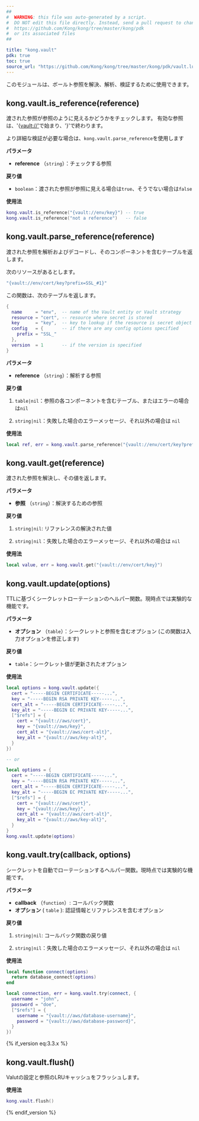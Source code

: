 ```yaml
---
##
#  WARNING: this file was auto-generated by a script.
#  DO NOT edit this file directly. Instead, send a pull request to change
#  https://github.com/Kong/kong/tree/master/kong/pdk
#  or its associated files
##

title: "kong.vault"
pdk: true
toc: true
source_url: "https://github.com/Kong/kong/tree/master/kong/pdk/vault.lua"
---
```

このモジュールは、ボールト参照を解決、解析、検証するために使用できます。

kong.vault.is\_reference\(reference\)
----------------------------------------

渡された参照が参照のように見えるかどうかをチェックします。
有効な参照は、'\{[vault://'](vault://')で始まり、'\}'で終わります。

より詳細な検証が必要な場合は、`kong.vault.parse_reference`を使用します

**パラメータ** 

* **reference** （`string`）：チェックする参照

**戻り値** 

* `boolean`：渡された参照が参照に見える場合は`true`、そうでない場合は`false`

**使用法** 

```lua
kong.vault.is_reference("{vault://env/key}") -- true
kong.vault.is_reference("not a reference")   -- false
```

kong.vault.parse\_reference\(reference\)
-------------------------------------------

渡された参照を解析およびデコードし、そのコンポーネントを含むテーブルを返します。

次のリソースがあるとします。

```lua
"{vault://env/cert/key?prefix=SSL_#1}"
```

この関数は、次のテーブルを返します。

```lua
{
  name     = "env",  -- name of the Vault entity or Vault strategy
  resource = "cert", -- resource where secret is stored
  key      = "key",  -- key to lookup if the resource is secret object
  config   = {       -- if there are any config options specified
    prefix = "SSL_"
  },
  version  = 1       -- if the version is specified
}
```

**パラメータ** 

* **reference** （`string`）：解析する参照

**戻り値** 

1. `table|nil`：参照の各コンポーネントを含むテーブル、またはエラーの場合は`nil`

2. `string|nil`：失敗した場合のエラーメッセージ、それ以外の場合は `nil`

**使用法** 

```lua
local ref, err = kong.vault.parse_reference("{vault://env/cert/key?prefix=SSL_#1}") -- table
```

kong.vault.get\(reference\)
-----------------------------

渡された参照を解決し、その値を返します。

**パラメータ** 

* **参照** （`string`）：解決するための参照

**戻り値** 

1. `string|nil`: リファレンスの解決された値

2. `string|nil`：失敗した場合のエラーメッセージ、それ以外の場合は `nil`

**使用法** 

```lua
local value, err = kong.vault.get("{vault://env/cert/key}")
```

kong.vault.update\(options\)
------------------------------

TTLに基づくシークレットローテーションのヘルパー関数。現時点では実験的な機能です。

**パラメータ** 

* **オプション** （`table`）：シークレットと参照を含むオプション \(この関数は入力オプションを修正します\)

**戻り値** 

* `table`：シークレット値が更新されたオプション

**使用法** 

```lua
local options = kong.vault.update({
  cert = "-----BEGIN CERTIFICATE-----...",
  key = "-----BEGIN RSA PRIVATE KEY-----...",
  cert_alt = "-----BEGIN CERTIFICATE-----...",
  key_alt = "-----BEGIN EC PRIVATE KEY-----...",
  ["$refs"] = {
    cert = "{vault://aws/cert}",
    key = "{vault://aws/key}",
    cert_alt = "{vault://aws/cert-alt}",
    key_alt = "{vault://aws/key-alt}",
  }
})

-- or

local options = {
  cert = "-----BEGIN CERTIFICATE-----...",
  key = "-----BEGIN RSA PRIVATE KEY-----...",
  cert_alt = "-----BEGIN CERTIFICATE-----...",
  key_alt = "-----BEGIN EC PRIVATE KEY-----...",
  ["$refs"] = {
    cert = "{vault://aws/cert}",
    key = "{vault://aws/key}",
    cert_alt = "{vault://aws/cert-alt}",
    key_alt = "{vault://aws/key-alt}",
  }
}
kong.vault.update(options)
```

kong.vault.try\(callback, options\)
-------------------------------------

シークレットを自動でローテーションするヘルパー関数。現時点では実験的な機能です。

**パラメータ** 

* **callback** （`function`）: コールバック関数
* **オプション** \( `table` \): 認証情報とリファレンスを含むオプション

**戻り値** 

1. `string|nil`: コールバック関数の戻り値

2. `string|nil`：失敗した場合のエラーメッセージ、それ以外の場合は `nil`

**使用法** 

```lua
local function connect(options)
  return database_connect(options)
end

local connection, err = kong.vault.try(connect, {
  username = "john",
  password = "doe",
  ["$refs"] = {
    username = "{vault://aws/database-username}",
    password = "{vault://aws/database-password}",
  }
})
```

{% if_version eq:3.3.x %}

kong.vault.flush\(\)
----------------------

Valutの設定と参照のLRUキャッシュをフラッシュします。

**使用法** 

```lua
kong.vault.flush()
```

{% endif_version %}


